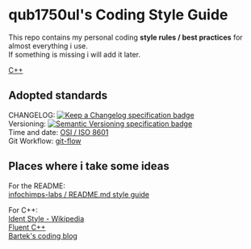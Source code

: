 # qub1750ul's Coding Style Guide #

This repo contains my personal coding **style rules / best practices** for almost everything i use.  
If something is missing i will add it later.  

[C++](cpp.md)  

## Adopted standards ##
CHANGELOG: [![Keep a Changelog specification badge](https://img.shields.io/badge/Keep%20a%20Changelog%20Specification-1.0.0-orange.svg)](http://keepachangelog.com)  
Versioning: [![Semantic Versioning specification badge](https://img.shields.io/badge/Semantic%20Versioning%20Specification-2.0.0-orange.svg)](http://semver.org)  
Time and date: [OSI / ISO 8601](https://www.iso.org/iso-8601-date-and-time-format.html)  
Git Workflow: [git-flow](http://nvie.com/posts/a-successful-git-branching-model/)  

## Places where i take some ideas ##

For the README:  
[infochimps-labs / README.md style guide](https://github.com/infochimps-labs/style_guide/blob/master/style-guide-for-readme-files.md)  

For C++:  
[Ident Style - Wikipedia](https://en.wikipedia.org/wiki/Indent_style)  
[Fluent C++](http://www.fluentcpp.com)  
[Bartek's coding blog](http://www.bfilipek.com)
